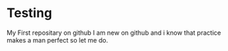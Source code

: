 # Testing
My First repositary on github
I am new on github and i know that practice makes a man perfect so let me do.
